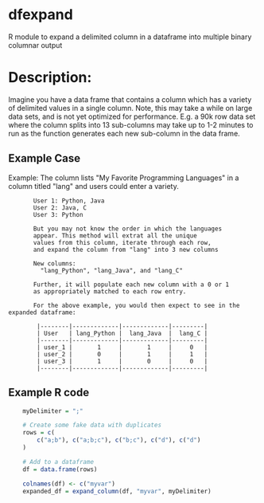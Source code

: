 # dfexpand
R module to expand a delimited column in a dataframe into multiple binary columnar output

# Description:

  Imagine you have a data frame that contains a column which has
  a variety of delimited values in a single column. Note, this may
  take a while on large data sets, and is not yet optimized for
  performance. E.g. a 90k row data set where the column splits into
  13 sub-columns may take up to 1-2 minutes to run as the function
  generates each new sub-column in the data frame.

## Example Case

  Example: The column lists "My Favorite Programming Languages"
           in a column titled "lang" and users could enter a variety.

           User 1: Python, Java
           User 2: Java, C
           User 3: Python

           But you may not know the order in which the languages
           appear. This method will extrat all the unique
           values from this column, iterate through each row,
           and expand the column from "lang" into 3 new columns

           New columns:
             "lang_Python", "lang_Java", and "lang_C"

           Further, it will populate each new column with a 0 or 1
           as appropriately matched to each row entry.

           For the above example, you would then expect to see in the expanded dataframe:

            |--------|-------------|-------------|---------|
            | User   | lang_Python |  lang_Java  |  lang_C |
            |--------|-------------|-------------|---------|
            | user_1 |       1     |       1     |     0   |
            | user_2 |       0     |       1     |     1   |
            | user_3 |       1     |       0     |     0   |
            |--------|-------------|-------------|---------|

## Example R code

```r
    myDelimiter = ";"

    # Create some fake data with duplicates
    rows = c(
        c("a;b"), c("a;b;c"), c("b;c"), c("d"), c("d")
    )

    # Add to a dataframe
    df = data.frame(rows)

    colnames(df) <- c("myvar")
    expanded_df = expand_column(df, "myvar", myDelimiter)

```
